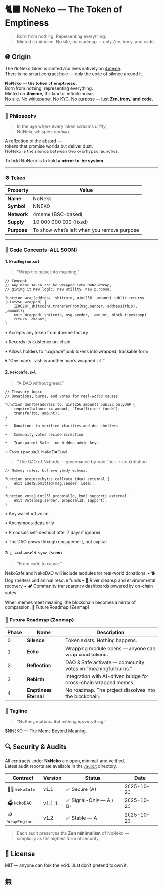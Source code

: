 # 🐈‍⬛ NoNeko — The Token of Emptiness  
> Born from nothing. Representing everything.  
> Minted on 4meme. No site, no roadmap — only Zen, irony, and code.
> 
## 🌐 Origin

The NoNeko token is minted and lives natively on [4meme](https://4meme.com).  
There is no smart contract here — only the code of silence around it.

**NoNeko — the token of emptiness.**  
Born from nothing, representing everything.  
Minted on **4meme**, the land of infinite noise.  
No site. No whitepaper. No KYC. No purpose — just **Zen, irony, and code.**

---

### 💭 Philosophy
> In the age where every token screams *utility*,  
> NoNeko whispers *nothing*.

A reflection of the absurd —  
tokens that promise worlds but deliver dust.  
NoNeko is the silence between two overhyped launches.  

To hold NoNeko is to hold **a mirror to the system**.

---

### ⚙️ Token

| Property | Value |
|-----------|--------|
| **Name** | NoNeko |
| **Symbol** | NNEKO |
| **Network** | 4meme (BSC-based) |
| **Supply** | 10 000 000 000 (fixed) |
| **Purpose** | To show what’s left when you remove purpose |


---

### 🧩 Code Concepts (ALL SOON)

#### 1. `WrapEngine.sol`
> "Wrap the noise into meaning."

```solidity
// Concept
// Any meme token can be wrapped into NoNekoWrap,
// giving it new logic, new utility, new purpose.

function wrap(address _shitcoin, uint256 _amount) public returns (uint256 wrapped) {
    IERC20(_shitcoin).transferFrom(msg.sender, address(this), _amount);
    emit Wrapped(_shitcoin, msg.sender, _amount, block.timestamp);
    return _amount; 
}
```
•	Accepts any token from 4meme factory

•	Records its existence on-chain

•	Allows holders to “upgrade” junk tokens into wrapped, trackable form

🌀 “One man’s trash is another man’s wrapped art.”

#### 2. `NekoSafe.sol`

> “A DAO without greed.”
```solidity
// Treasury logic
// Donations, burns, and votes for real-world causes.

function donate(address to, uint256 amount) public onlyDAO {
    require(balance >= amount, "Insufficient funds");
    transfer(to, amount);
}
```
	•	Donations to verified charities and dog shelters

	•	Community votes decide direction

	•	Transparent Safe — no hidden admin keys


💡 From specula3. NekoDAO.sol

> “The DAO of Nobody — governance by void.”tion → contribution.
```
// Nobody rules, but everybody echoes.

function propose(bytes calldata idea) external {
    emit IdeaSubmitted(msg.sender, idea);
}

function vote(uint256 proposalId, bool support) external {
    emit Vote(msg.sender, proposalId, support);
}
```

•	Any wallet = 1 voice

•	Anonymous ideas only

•	Proposals self-destruct after 7 days if ignored

•	The DAO grows through engagement, not capital

#### 3. `🐾 Real-World Sync (SOON)`

> “From code to cause.”

NekoSafe and NekoDAO will include modules for real-world donations:
	•	🐕 Dog shelters and animal rescue funds
	•	🌊 River cleanup and environmental recovery
	•	🏕️ Community transparency dashboards powered by on-chain votes

When memes meet meaning, the blockchain becomes a mirror of compassion.
🔮 Future Roadmap (Zenmap)
### 🔮 Future Roadmap (Zenmap)

| Phase | Name | Description |
|-------|------|-------------|
| 0 | **Silence** | Token exists. Nothing happens. |
| 1 | **Echo** | Wrapping module opens — anyone can wrap dead tokens. |
| 2 | **Reflection** | DAO & Safe activate — community votes on “meaningful burns.” |
| 3 | **Rebirth** | Integration with AI-driven bridge for cross-chain wrapped memes. |
| 4 | **Emptiness Eternal** | No roadmap. The project dissolves into the blockchain. |

### 🧘 Tagline

> “Nothing matters.
But nothing is everything.”

$NNEKO — The Meme Beyond Meaning.

## 🔍 Security & Audits

All contracts under **NoNeko** are open, minimal, and verified.  
Latest audit reports are available in the [`/audit`](./audit) directory.

| Contract | Version | Status | Date |
|-----------|----------|--------|------|
| 🧘‍♂️ `NekoSafe` | v1.1 | ✅ Secure (A) | 2025-10-23 |
| 🗳️ `NekoDAO` | v1.1.1 | ✅ Signal-Only — A / B+ | 2025-10-23 |
| 🪙 `WrapEngine` | v1.2 | ✅ Stable — A | 2025-10-23 |

> Each audit preserves the **Zen minimalism** of NoNeko —  
> simplicity as the highest form of security.

## 📜 License

MIT — anyone can fork the void.
Just don’t pretend to own it.

## 無



